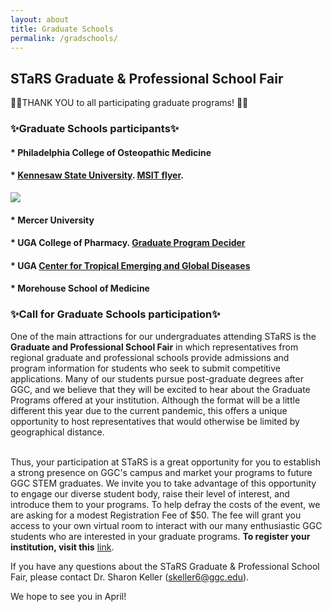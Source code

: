 ```yaml
---
layout: about
title: Graduate Schools
permalink: /gradschools/
---
```


<h2> STaRS Graduate & Professional School Fair</h2>

👏👏THANK YOU to all participating graduate programs! 👏👏

<h3>✨Graduate Schools participants✨</h3>
   
#### * Philadelphia College of Osteopathic Medicine 

#### * [Kennesaw State University](https://msit.kennesaw.edu/). [MSIT flyer](/stars2021/images/MSIT-Flyer.pdf). 

![](//www.youtube.com/watch?v=_4cp5mNiUyE) 
 
#### * Mercer University 

#### * UGA College of Pharmacy. [Graduate Program Decider](/stars2021/images/uga-gradprogramsdecider.pdf) 

#### * UGA [Center for Tropical Emerging and Global Diseases](https://training.ctegd.uga.edu/) 

#### * Morehouse School of Medicine 

<h3>✨Call for Graduate Schools participation✨</h3>

One of the main attractions for our undergraduates attending STaRS is the **Graduate and Professional School Fair** in which representatives from regional graduate and professional schools provide admissions and program information for students who seek to submit competitive applications.  Many of our students pursue post-graduate degrees after GGC, and we believe that they will be excited to hear about the Graduate Programs offered at your institution. Although the format will be a little different this year due to the current pandemic, this offers a unique opportunity to host representatives that would otherwise be limited by geographical distance.

<br>
Thus, your participation at STaRS is a great opportunity for you to establish a strong presence on GGC's campus and market your programs to future GGC STEM graduates.  We invite you to take advantage of this opportunity to engage our diverse student body, raise their level of interest, and introduce them to your programs. To help defray the costs of the event, we are asking for a modest Registration Fee of $50.  The fee will grant you access to your own virtual room to interact with our many enthusiastic GGC students who are interested in your graduate programs. <b>To register your institution, visit this</b> <a href="https://georgia-gwinnett-college-foundation-inc.square.site/product/grad-professional-other-attendee/38?cs=true&cst=custom">link</a>. 


If you have any questions about the STaRS Graduate & Professional School Fair, please contact Dr. Sharon Keller (skeller6@ggc.edu). 


We hope to see you in April! 

